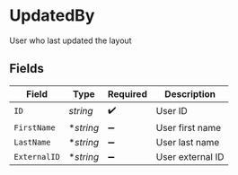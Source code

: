 # UpdatedBy

User who last updated the layout


## Fields

| Field              | Type               | Required           | Description        |
| ------------------ | ------------------ | ------------------ | ------------------ |
| `ID`               | *string*           | :heavy_check_mark: | User ID            |
| `FirstName`        | **string*          | :heavy_minus_sign: | User first name    |
| `LastName`         | **string*          | :heavy_minus_sign: | User last name     |
| `ExternalID`       | **string*          | :heavy_minus_sign: | User external ID   |